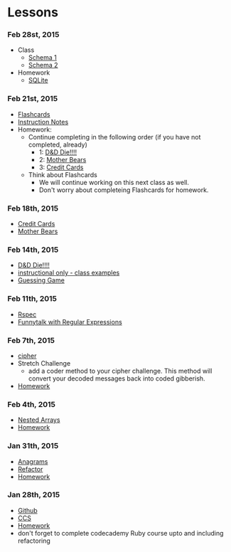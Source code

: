 # Lessons

### Feb 28st, 2015
- Class
  - [Schema 1](https://github.com/bluerails/schema)
  - [Schema 2](https://github.com/bluerails/schema2)
- Homework
  - [SQLite](https://github.com/bluerails/sqlite)

### Feb 21st, 2015
- [Flashcards](https://github.com/bluerails/flash)
- [Instruction Notes](https://github.com/bluerails/MVC)
- Homework: 
  - Continue completing in the following order (if you have not completed, already)
    - 1: [D&D Die!!!!](https://github.com/bluerails/dice)
    - 2: [Mother Bears](https://github.com/bluerails/motherbear)
    - 3: [Credit Cards](https://github.com/bluerails/creditcards)
  - Think about Flashcards
    - We will continue working on this next class as well. 
    - Don't worry about completeing Flashcards for homework.

### Feb 18th, 2015
- [Credit Cards](https://github.com/bluerails/creditcards)
- [Mother Bears](https://github.com/bluerails/motherbear)

### Feb 14th, 2015
- [D&D Die!!!!](https://github.com/bluerails/dice)
- [instructional only - class examples](https://github.com/bluerails/class_structure)
- [Guessing Game](https://github.com/bluerails/guessing_game)

### Feb 11th, 2015
- [Rspec](https://github.com/bluerails/rspec)
- [Funnytalk with Regular Expressions](https://github.com/bluerails/funnytalk)

### Feb 7th, 2015
- [cipher](https://github.com/bluerails/cypher)
- Stretch Challenge
  - add a coder method to your cipher challenge. This method will convert your decoded messages back into coded gibberish.
- [Homework](https://github.com/bluerails/homeworkchallenge1)

### Feb 4th, 2015
- [Nested Arrays](https://github.com/bluerails/nested_arrays)
- [Homework](https://github.com/bluerails/review1)

### Jan 31th, 2015
- [Anagrams](https://github.com/bluerails/anagrams)
- [Refactor](https://github.com/bluerails/refactor)
- [Homework](https://github.com/bluerails/interview-questions-1)

### Jan 28th, 2015
- [Github](https://github.com/bluerails/github)
- [CCS](https://github.com/bluerails/CSS_1)
- [Homework](https://github.com/bluerails/bragsheet)
- don't forget to complete codecademy Ruby course upto and including refactoring

